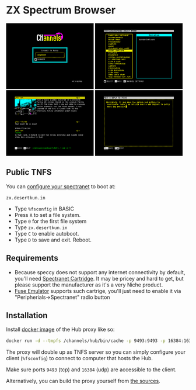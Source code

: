 # ZX Spectrum Browser

<img src="./assets/screen-1.png" width="240"/>
<img src="./assets/screen-2.png" width="240"/>
<img src="./assets/screen-3.png" width="240"/>
<img src="./assets/screen-4.png" width="240"/>

## Public TNFS

You can [configure your spectranet](http://photo.alioth.net/spectranet-getting-started.pdf) to boot at:
```
zx.desertkun.in
```

* Type `%fsconfig` in BASIC
* Press `A` to set a file system.
* Type `0` for the first file system
* Type `zx.desertkun.in`
* Type `C` to enable autoboot.
* Type `D` to save and exit. Reboot.

## Requirements
* Because speccy does not support any internet connectivity by default, you'll need [Spectranet Cartridge](https://www.bytedelight.com/?page_id=3515). It may be pricey and hard to get, but please support the manufacturer as it's a very Niche product.
* [Fuse Emulator](http://fuse-emulator.sourceforge.net/) supports such cartrige, you'll just need to enable it via "Peripherials->Spectranet" radio button

## Installation
Install [docker image](https://hub.docker.com/r/desertkun/channels-hub) of the Hub proxy like so:
```bash
docker run -d --tmpfs /channels/hub/bin/cache -p 9493:9493 -p 16384:16384/udp -it desertkun/channels-hub:latest
```
The proxy will double up as TNFS server so you can simply 
configure your client (`%fsconfig`) to connect to computer that hosts the Hub.

Make sure ports `9493` (tcp) and `16384` (udp) are accessible to the client.

Alternatively, you can build the proxy yourself from [the sources](https://github.com/the-channels/channels/tree/master/hub).
